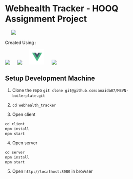 # Webhealth Tracker - HOOQ Assignment Project

&nbsp;&nbsp;&nbsp;&nbsp;&nbsp;<img src="https://lh3.googleusercontent.com/YxtvsmF0hv-PsLys4Dh5yENFmVlbhJNp2L-cDyjdB-tiC5NQMBF25h3UuK5CNnghtgw=s180-rw" height=80 />

Created Using :

<img src="https://encrypted-tbn0.gstatic.com/images?q=tbn:ANd9GcSOOiKh1Xk5RDZFKPkVXYfi8U-t2cuotiAOR7G_7w_HWXfV02TMnd9wnVM" height="50" /> &nbsp;&nbsp;&nbsp;&nbsp;&nbsp;<img src="https://i.cloudup.com/zfY6lL7eFa-3000x3000.png" height="50" /> &nbsp;&nbsp;&nbsp;&nbsp;&nbsp;<img src="/docs/Vue.js_Logo.svg.png" height="50" />  &nbsp;&nbsp;&nbsp;&nbsp;&nbsp;<img src="https://upload.wikimedia.org/wikipedia/commons/7/7e/Node.js_logo_2015.svg" height="50" />  &nbsp;&nbsp;&nbsp;&nbsp;&nbsp;

## Setup Development Machine
1. Clone the repo `git clone git@github.com:anaida07/MEVN-boilerplate.git`

2. `cd webhealth_tracker`

3. Open client
```
cd client
npm install
npm start
```

4. Open server
```
cd server
npm install
npm start
```

5. Open `http://localhost:8080` in browser
